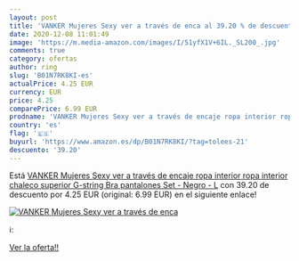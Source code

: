 ```yaml
---
layout: post
title: 'VANKER Mujeres Sexy ver a través de enca al 39.20 % de descuento'
date: 2020-12-08 11:01:49
image: 'https://m.media-amazon.com/images/I/51yfX1V+6IL._SL200_.jpg'
comments: true
category: ofertas
author: ring
slug: 'B01N7RK8KI-es'
actualPrice: 4.25 EUR
currency: EUR
price: 4.25
comparePrice: 6.99 EUR
prodname: 'VANKER Mujeres Sexy ver a través de encaje ropa interior ropa interior chaleco superior G-string Bra pantalones Set - Negro - L'
country: 'es'
flag: '🇪🇸'
buyurl: 'https://www.amazon.es/dp/B01N7RK8KI/?tag=tolees-21'
descuento: '39.20'
---
```


Está [VANKER Mujeres Sexy ver a través de encaje ropa interior ropa interior chaleco superior G-string Bra pantalones Set - Negro - L](https://www.amazon.es/dp/B01N7RK8KI/?tag=tolees-21) con 39.20 de descuento por 4.25 EUR (original: 6.99 EUR) en el siguiente enlace!

[![VANKER Mujeres Sexy ver a través de enca](https://m.media-amazon.com/images/I/51yfX1V+6IL._SL200_.jpg)](https://www.amazon.es/dp/B01N7RK8KI/?tag=tolees-21)

ℹ️:


[Ver la oferta!!](https://www.amazon.es/dp/B01N7RK8KI/?tag=tolees-21)
